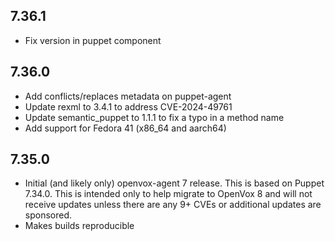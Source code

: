 ## 7.36.1

* Fix version in puppet component

## 7.36.0

* Add conflicts/replaces metadata on puppet-agent
* Update rexml to 3.4.1 to address CVE-2024-49761
* Update semantic_puppet to 1.1.1 to fix a typo in a method name
* Add support for Fedora 41 (x86_64 and aarch64)

## 7.35.0

* Initial (and likely only) openvox-agent 7 release. This is based on Puppet 7.34.0. This is intended only to help migrate to OpenVox 8 and will not receive updates unless there are any 9+ CVEs or additional updates are sponsored.
* Makes builds reproducible
